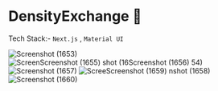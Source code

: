 # DensityExchange 👋




Tech Stack:- `Next.js` , `Material UI`


![Screenshot (1653)](https://github.com/mdfaizan973/DensityExchange/assets/106812942/1d4d8d33-e1c2-4e0b-afc8-3d8aa9261a7b)
![Screen![Screenshot (1655)](https://github.com/mdfaizan973/DensityExchange/assets/106812942/cc4aafe0-d1f2-4eec-8de5-68300b75bf44)
shot (16![Screenshot (1656)](https://github.com/mdfaizan973/DensityExchange/assets/106812942/c8f289f5-b57a-406d-9e3d-d176117eb021)
54)](https://github.com/mdfaizan973/DensityExchange/assets/106812942/526e1492-b354-4530-8e17-bb1083cc3bce)
![Screenshot (1657)](https://github.com/mdfaizan973/DensityExchange/assets/106812942/cdb7ad4e-1c8c-4398-9715-e8d9282d444a)
![Scree![Screenshot (1659)](https://github.com/mdfaizan973/DensityExchange/assets/106812942/918e6120-1648-49a8-ada6-539477017ee8)
nshot (1658)](https://github.com/mdfaizan973/DensityExchange/assets/106812942/93fe9588-3816-47d0-a0f0-6f9b11684813)
![Screenshot (1660)](https://github.com/mdfaizan973/DensityExchange/assets/106812942/648a9334-c03c-4ba3-a892-297fc541fc9c)
